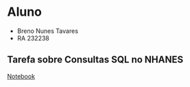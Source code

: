 # Aluno
* Breno Nunes Tavares
* RA 232238

## Tarefa sobre Consultas SQL no NHANES
[Notebook](notebook/lab04-sql-advanced.ipynb)
